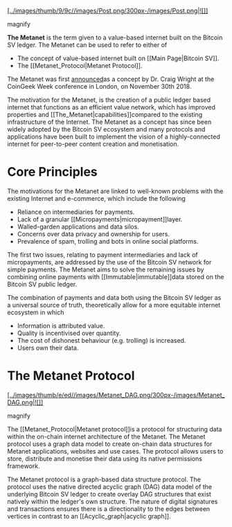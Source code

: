 [[../images/thumb/9/9c//images/Post.png/300px-/images/Post.png|![]]](./File:/images/Post.png.html)

 magnify
[](./File:/images/Post.png.html "Enlarge")

**The Metanet** is the term given to a value-based internet built on the
Bitcoin SV ledger. The Metanet can be used to refer to either of
-   The concept of value-based internet built on [[Main Page|Bitcoin SV]].
-   The [[Metanet_Protocol|Metanet Protocol]].

The Metanet was first
[announced](https://www.youtube.com/watch)as a concept by Dr. Craig Wright at the CoinGeek Week
conference in London, on November 30th 2018.

The motivation for the Metanet, is the creation of a public ledger based
internet that functions as an efficient value network, which has
improved properties and
[[The_Metanet|capabilities]]compared to
the existing infrastructure of the Internet. The Metanet as a concept
has since been widely adopted by the Bitcoin SV ecosystem and many
protocols and applications have been built to implement the vision of a
highly-connected internet for peer-to-peer content creation and
monetisation.

# Core Principles

The motivations for the Metanet are linked to well-known problems with
the existing Internet and e-commerce, which include the following
-   Reliance on intermediaries for payments.
-   Lack of a granular [[Micropayments|micropayment]]layer.
-   Walled-garden applications and data silos.
-   Concerns over data privacy and ownership for users.
-   Prevalence of spam, trolling and bots in online social platforms.

The first two issues, relating to payment intermediaries and lack of
micropayments, are addressed by the use of the Bitcoin SV network for
simple payments. The Metanet aims to solve the remaining issues by
combining online payments with [[Immutable|immutable]]data stored on the Bitcoin SV public ledger.

The combination of payments and data both using the Bitcoin SV ledger as
a universal source of truth, theoretically allow for a more equitable
internet ecosystem in which
-   Information is attributed value.
-   Quality is incentivised over quantity.
-   The cost of dishonest behaviour (e.g. trolling) is increased.
-   Users own their data.

# The Metanet Protocol

[[../images/thumb/e/ed//images/Metanet_DAG.png/300px-/images/Metanet_DAG.png|![]]](./File:/images/Metanet_DAG.png.html)

 magnify
[](./File:/images/Metanet_DAG.png.html "Enlarge")

The [[Metanet_Protocol|Metanet protocol]]is a
protocol for structuring data within the on-chain internet architecture
of the Metanet. The Metanet protocol uses a graph data model to create
on-chain data structures for Metanet applications, websites and use
cases. The protocol allows users to store, distribute and monetise their
data using its native permissions framework.

The Metanet protocol is a graph-based data structure protocol. The
protocol uses the native directed acyclic graph (DAG) data model of the
underlying Bitcoin SV ledger to create overlay DAG structures that exist
natively within the ledger\'s own structure. The nature of digital
signatures and transactions ensures there is a directionality to the
edges between vertices in contrast to an [[Acyclic_graph|acyclic graph]].